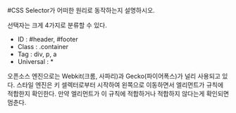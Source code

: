 
#CSS Selector가 어떠한 원리로 동작하는지 설명하시오.


선택자는 크게 4가지로 분류할 수 있다.
- ID        : #header, #footer
- Class    : .container
- Tag       : div, p, a
- Universal : *

오픈소스 엔진으로는 Webkit(크롬, 사파리)과 Gecko(파이어폭스)가 널리 사용되고 있다.
스타일 엔진은 키 셀렉터로부터 시작하여 왼쪽으로 이동하면서 엘리먼트가 규칙에 적합한지 확인한다.
만약 엘리먼트가 이 규칙에 적합하거나 적합하지 않다는게 확인되면 멈춘다.
